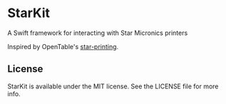 # StarKit
A Swift framework for interacting with Star Micronics printers

Inspired by OpenTable's [star-printing](https://github.com/opentable/star-printing).

## License

StarKit is available under the MIT license. See the LICENSE file for more info.
